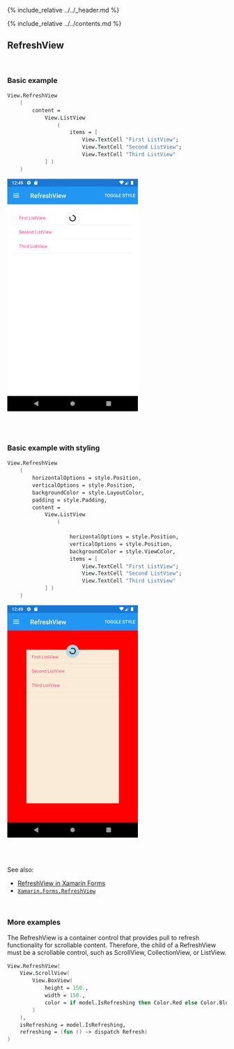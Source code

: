 {% include_relative ../../_header.md %}

{% include_relative ../../contents.md %}

RefreshView
--------

<br /> 

### Basic example


```fsharp 
View.RefreshView
    (
        content = 
            View.ListView
                (
                    items = [
                        View.TextCell "First ListView"; 
                        View.TextCell "Second ListView"; 
                        View.TextCell "Third ListView"
            ] ) 
    )
```

<img src="../../images/views/RefreshView-adr-basic.png" width="300">

<br /> <br /> 

### Basic example with styling

```fsharp 
View.RefreshView
    (
        horizontalOptions = style.Position,
        verticalOptions = style.Position,
        backgroundColor = style.LayoutColor,
        padding = style.Padding,
        content = 
            View.ListView
                (
                    
                    horizontalOptions = style.Position,
                    verticalOptions = style.Position,
                    backgroundColor = style.ViewColor,
                    items = [
                        View.TextCell "First ListView"; 
                        View.TextCell "Second ListView"; 
                        View.TextCell "Third ListView"
            ] ) 
    )
```


<img src="../../images/views/RefreshView-adr-styled.png" width="300">

<br /> <br /> 

See also:

* [RefreshView in Xamarin Forms](https://docs.microsoft.com/en-us/xamarin/xamarin-forms/user-interface/RefreshView)
* [`Xamarin.Forms.RefreshView`](https://docs.microsoft.com/en-us/dotnet/api/Xamarin.Forms.RefreshView)

<br /> 

### More examples

The RefreshView is a container control that provides pull to refresh functionality for scrollable content. Therefore, the child of a RefreshView must be a scrollable control, such as ScrollView, CollectionView, or ListView.

```fsharp 
View.RefreshView(
    View.ScrollView(
        View.BoxView(
            height = 150.,
            width = 150.,
            color = if model.IsRefreshing then Color.Red else Color.Blue
        )
    ),
    isRefreshing = model.IsRefreshing,
    refreshing = (fun () -> dispatch Refresh)
)
```